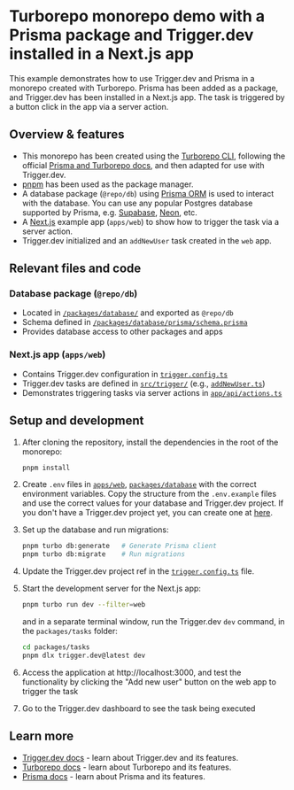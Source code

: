 # Turborepo monorepo demo with a Prisma package and Trigger.dev installed in a Next.js app

This example demonstrates how to use Trigger.dev and Prisma in a monorepo created with Turborepo. Prisma has been added as a package, and Trigger.dev has been installed in a Next.js app. The task is triggered by a button click in the app via a server action.

## Overview & features

- This monorepo has been created using the [Turborepo CLI](https://turbo.build/repo), following the official [Prisma and Turborepo docs](https://www.prisma.io/docs/guides/turborepo), and then adapted for use with Trigger.dev.
- [pnpm](https://pnpm.io/) has been used as the package manager.
- A database package (`@repo/db`) using [Prisma ORM](https://www.prisma.io/docs/orm/) is used to interact with the database. You can use any popular Postgres database supported by Prisma, e.g. [Supabase](https://supabase.com/), [Neon](https://neon.tech/), etc.
- A [Next.js](https://nextjs.org/) example app (`apps/web`) to show how to trigger the task via a server action.
- Trigger.dev initialized and an `addNewUser` task created in the `web` app.

## Relevant files and code

### Database package (`@repo/db`)

- Located in [`/packages/database/`](./packages/database/) and exported as `@repo/db`
- Schema defined in [`/packages/database/prisma/schema.prisma`](./packages/database/prisma/schema.prisma)
- Provides database access to other packages and apps

### Next.js app (`apps/web`)

- Contains Trigger.dev configuration in [`trigger.config.ts`](./apps/web/trigger.config.ts)
- Trigger.dev tasks are defined in [`src/trigger/`](./apps/web/src/trigger/) (e.g., [`addNewUser.ts`](./apps/web/src/trigger/addNewUser.ts))
- Demonstrates triggering tasks via server actions in [`app/api/actions.ts`](./apps/web/app/api/actions.ts)

## Setup and development

1. After cloning the repository, install the dependencies in the root of the monorepo:

   ```bash
   pnpm install
   ```

2. Create `.env` files in [`apps/web`](./apps/web), [`packages/database`](./packages/database) with the correct environment variables. Copy the structure from the `.env.example` files and use the correct values for your database and Trigger.dev project. If you don't have a Trigger.dev project yet, you can create one at [here](https://cloud.trigger.dev/).
3. Set up the database and run migrations:

   ```bash
   pnpm turbo db:generate   # Generate Prisma client
   pnpm turbo db:migrate    # Run migrations
   ```

4. Update the Trigger.dev project ref in the [`trigger.config.ts`](./apps/web/trigger.config.ts) file.

5. Start the development server for the Next.js app:

   ```bash
   pnpm turbo run dev --filter=web
   ```

   and in a separate terminal window, run the Trigger.dev `dev` command, in the `packages/tasks` folder:

   ```bash
   cd packages/tasks
   pnpm dlx trigger.dev@latest dev
   ```

6. Access the application at http://localhost:3000, and test the functionality by clicking the "Add new user" button on the web app to trigger the task
7. Go to the Trigger.dev dashboard to see the task being executed

## Learn more

- [Trigger.dev docs](https://trigger.dev/docs) - learn about Trigger.dev and its features.
- [Turborepo docs](https://turbo.build/repo) - learn about Turborepo and its features.
- [Prisma docs](https://www.prisma.io/docs) - learn about Prisma and its features.
